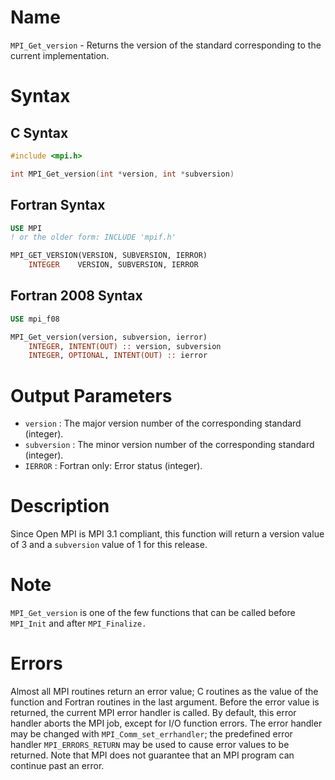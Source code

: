 # Name

`MPI_Get_version` - Returns the version of the standard corresponding
to the current implementation.

# Syntax

## C Syntax

```c
#include <mpi.h>

int MPI_Get_version(int *version, int *subversion)
```

## Fortran Syntax

```fortran
USE MPI
! or the older form: INCLUDE 'mpif.h'

MPI_GET_VERSION(VERSION, SUBVERSION, IERROR)
    INTEGER    VERSION, SUBVERSION, IERROR
```

## Fortran 2008 Syntax

```fortran
USE mpi_f08

MPI_Get_version(version, subversion, ierror)
    INTEGER, INTENT(OUT) :: version, subversion
    INTEGER, OPTIONAL, INTENT(OUT) :: ierror
```


# Output Parameters

* `version` : The major version number of the corresponding standard (integer).
* `subversion` : The minor version number of the corresponding standard (integer).
* `IERROR` : Fortran only: Error status (integer).

# Description

Since Open MPI is MPI 3.1 compliant, this function will return a version
value of 3 and a `subversion` value of 1 for this release.

# Note

`MPI_Get_version` is one of the few functions that can be called before
`MPI_Init` and after `MPI_Finalize.`

# Errors

Almost all MPI routines return an error value; C routines as the value
of the function and Fortran routines in the last argument.
Before the error value is returned, the current MPI error handler is
called. By default, this error handler aborts the MPI job, except for
I/O function errors. The error handler may be changed with
`MPI_Comm_set_errhandler`; the predefined error handler `MPI_ERRORS_RETURN`
may be used to cause error values to be returned. Note that MPI does not
guarantee that an MPI program can continue past an error.
